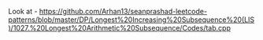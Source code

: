 Look at - https://github.com/Arhan13/seanprashad-leetcode-patterns/blob/master/DP/Longest%20Increasing%20Subsequence%20(LIS)/1027.%20Longest%20Arithmetic%20Subsequence/Codes/tab.cpp
